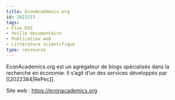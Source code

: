 ```yaml
---
title: EconAcademics.org
id: 2022513
tags:
- Flux RSS
- Veille documentaire
- Publication web
- Littérature scientifique
type: ressource
---
```


EconAcademics.org est un agrégateur de blogs spécialisés dans la recherche en économie. Il s’agit d’un des services développés par [[2022384|RePec]].

Site web : <https://econacademics.org>

